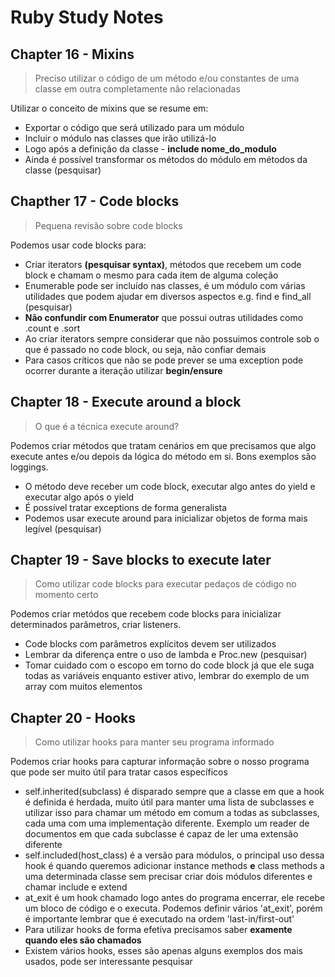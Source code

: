 # Ruby Study Notes


## Chapter 16 - Mixins
> Preciso utilizar o código de um método e/ou constantes de uma classe em outra completamente não relacionadas


Utilizar o conceito de mixins que se resume em:

- Exportar o código que será utilizado para um módulo
- Incluir o módulo nas classes que irão utilizá-lo
- Logo após a definição da classe - **include nome_do_modulo**
- Ainda é possível transformar os métodos do módulo em métodos da classe (pesquisar)

## Chapther 17 - Code blocks
> Pequena revisão sobre code blocks

Podemos usar code blocks para:

- Criar iterators **(pesquisar syntax)**, métodos que recebem um code block e chamam o mesmo para cada item de alguma coleção
- Enumerable pode ser incluído nas classes, é um módulo com várias utilidades que podem ajudar em diversos aspectos e.g. find e find_all (pesquisar)
- **Não confundir com Enumerator** que possui outras utilidades como .count e .sort
- Ao criar iterators sempre considerar que não possuimos controle sob o que é passado no code block, ou seja, não confiar demais
- Para casos críticos que não se pode prever se uma exception pode ocorrer durante a iteração utilizar **begin/ensure**

## Chapter 18 - Execute around a block
> O que é a técnica execute around?

Podemos criar métodos que tratam cenários em que precisamos que algo execute antes e/ou depois da lógica do método em si. Bons exemplos são loggings.
- O método deve receber um code block, executar algo antes do yield e executar algo após o yield
- É possível tratar exceptions de forma generalista
- Podemos usar execute around para inicializar objetos de forma mais legível (pesquisar)

## Chapter 19 - Save blocks to execute later
> Como utilizar code blocks para executar pedaços de código no momento certo

Podemos criar metódos que recebem code blocks para inicializar determinados parâmetros, criar listeners.
- Code blocks com parâmetros explícitos devem ser utilizados
- Lembrar da diferença entre o uso de lambda e Proc.new (pesquisar)
- Tomar cuidado com o escopo em torno do code block já que ele suga todas as variáveis enquanto estiver ativo, lembrar do exemplo de um array com muitos elementos

## Chapter 20 - Hooks
> Como utilizar hooks para manter seu programa informado

Podemos criar hooks para capturar informação sobre o nosso programa que pode ser muito útil para tratar casos específicos
- self.inherited(subclass) é disparado sempre que a classe em que a hook é definida é herdada, muito útil para manter uma lista de subclasses e utilizar isso para chamar um método em comum a todas as subclasses, cada uma com uma implementação diferente. Exemplo um reader de documentos em que cada subclasse é capaz de ler uma extensão diferente
- self.included(host_class) é a versão para módulos, o principal uso dessa hook é quando queremos adicionar instance methods **e** class methods a uma determinada classe sem precisar criar dois módulos diferentes e chamar include e extend
- at_exit é um hook chamado logo antes do programa encerrar, ele recebe um bloco de código e o executa. Podemos definir vários 'at_exit', porém é importante lembrar que é executado na ordem 'last-in/first-out'
- Para utilizar hooks de forma efetiva precisamos saber **examente quando eles são chamados**
- Existem vários hooks, esses são apenas alguns exemplos dos mais usados, pode ser interessante pesquisar
